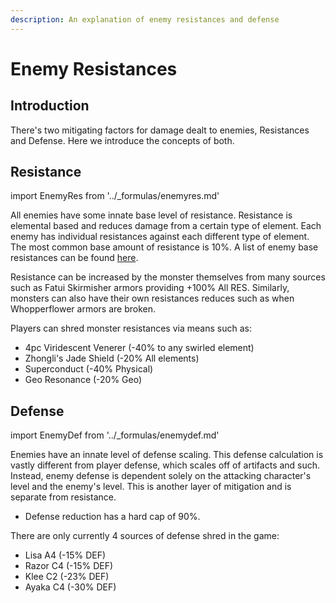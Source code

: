 ```yaml
---
description: An explanation of enemy resistances and defense
---
```


# Enemy Resistances

## Introduction

There's two mitigating factors for damage dealt to enemies, Resistances and Defense. Here we introduce the concepts of both.

## Resistance

import EnemyRes from '../\_formulas/enemyres.md'

<EnemyRes />

All enemies have some innate base level of resistance. Resistance is elemental based and reduces damage from a certain type of element. Each enemy has individual resistances against each different type of element. The most common base amount of resistance is 10%. A list of enemy base resistances can be found [here](https://genshin-impact.fandom.com/wiki/Damage#Base_Enemy_Resistances).

Resistance can be increased by the monster themselves from many sources such as Fatui Skirmisher armors providing +100% All RES. Similarly, monsters can also have their own resistances reduces such as when Whopperflower armors are broken.

Players can shred monster resistances via means such as:

* 4pc Viridescent Venerer \(-40% to any swirled element\)
* Zhongli's Jade Shield \(-20% All elements\)
* Superconduct \(-40% Physical\)
* Geo Resonance \(-20% Geo\)

## Defense

import EnemyDef from '../\_formulas/enemydef.md'

<EnemyDef />

Enemies have an innate level of defense scaling. This defense calculation is vastly different from player defense, which scales off of artifacts and such. Instead, enemy defense is dependent solely on the attacking character's level and the enemy's level. This is another layer of mitigation and is separate from resistance.

* Defense reduction has a hard cap of 90%.

There are only currently 4 sources of defense shred in the game:

* Lisa A4 \(-15% DEF\)
* Razor C4 \(-15% DEF\)
* Klee C2 \(-23% DEF\)
* Ayaka C4 \(-30% DEF\)
